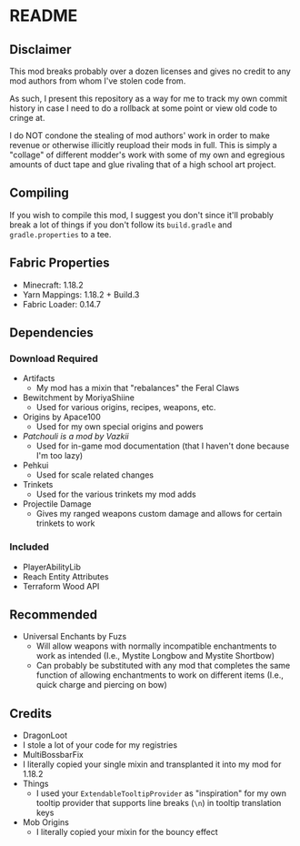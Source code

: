# README

## Disclaimer

This mod breaks probably over a dozen licenses and gives no credit to any mod authors from whom I've stolen code from.

As such, I present this repository as a way for me to track my own commit history in case I need to do a rollback at some point or view old code to cringe at.

I do NOT condone the stealing of mod authors' work in order to make revenue or otherwise illicitly reupload their mods in full.
This is simply a "collage" of different modder's work with some of my own and egregious amounts of duct tape and glue rivaling that of a high school art project.

## Compiling

If you wish to compile this mod, I suggest you don't since it'll probably break a lot of things if you don't follow its `build.gradle` and `gradle.properties` to a tee.

## Fabric Properties

- Minecraft: 1.18.2
- Yarn Mappings: 1.18.2 + Build.3
- Fabric Loader: 0.14.7

## Dependencies

### Download Required

- Artifacts
  - My mod has a mixin that "rebalances" the Feral Claws
- Bewitchment by MoriyaShiine
  - Used for various origins, recipes, weapons, etc.
- Origins by Apace100
  - Used for my own special origins and powers
- *Patchouli is a mod by Vazkii*
  - Used for in-game mod documentation (that I haven't done because I'm too lazy)
- Pehkui
  - Used for scale related changes
- Trinkets
  - Used for the various trinkets my mod adds
- Projectile Damage
  - Gives my ranged weapons custom damage and allows for certain trinkets to work

### Included

- PlayerAbilityLib
- Reach Entity Attributes
- Terraform Wood API

## Recommended

- Universal Enchants by Fuzs
  - Will allow weapons with normally incompatible enchantments to work as intended (I.e., Mystite Longbow and Mystite Shortbow)
  - Can probably be substituted with any mod that completes the same function of allowing enchantments to work on different items (I.e., quick charge and piercing on bow)

## Credits

- DragonLoot
- I stole a lot of your code for my registries
- MultiBossbarFix
- I literally copied your single mixin and transplanted it into my mod for 1.18.2
- Things
  - I used your `ExtendableTooltipProvider` as "inspiration" for my own tooltip provider that supports line breaks (`\n`) in tooltip translation keys
- Mob Origins
  - I literally copied your mixin for the bouncy effect
